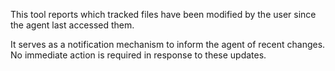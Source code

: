 This tool reports which tracked files have been modified by the user since the agent last accessed them.

It serves as a notification mechanism to inform the agent of recent changes. No immediate action is required in response to these updates.
